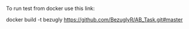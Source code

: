 To run test from docker use this link:

docker build -t bezugly https://github.com/BezuglyR/AB_Task.git#master
